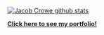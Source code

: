 [![Jacob Crowe github stats](https://github-readme-stats.vercel.app/api?username=jcrowe91)](https://github.com/anuraghazra/github-readme-stats)

**[Click here to see my portfolio!](https://jcrowe91.github.io/)**
<!--
**jcrowe91/jcrowe91** is a ✨ _special_ ✨ repository because its `README.md` (this file) appears on your GitHub profile.

Here are some ideas to get you started:

- 🔭 I’m currently working on ...
- 🌱 I’m currently learning ...
- 👯 I’m looking to collaborate on ...
- 🤔 I’m looking for help with ...
- 💬 Ask me about ...
- 📫 How to reach me: ...
- 😄 Pronouns: ...
- ⚡ Fun fact: ...
-->
